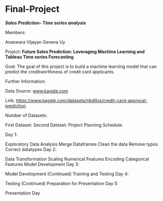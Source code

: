 # Final-Project
_**Sales Prediction- Time series analysis**_


Members:

Anaswara Vijayan
Geneva Uy

Project: **Future Sales Prediction: Leveraging Machine Learning and Tableau Time series Forecasting**


Goal: The goal of this project is to build a machine learning model that can predict the creditworthiness of credit card applicants.

Further Information:

Data Source: www.kaggle.com

Link: https://www.kaggle.com/datasets/rikdifos/credit-card-approval-prediction

Number of Datasets:

First Dataset: 
Second Dataset: 
Project Planning Schedule:

Day 1:

Exploratory Data Analysis
Merge Dataframes
Clean the data
Remove typos
Correct datatypes
Day 2:

Data Transformation
Scaling Numerical Features
Encoding Categorical Features
Model Development
Day 3:

Model Development (Continued)
Training and Testing
Day 4:

Testing (Continued)
Preparation for Presentation
Day 5:

Presentation Day
